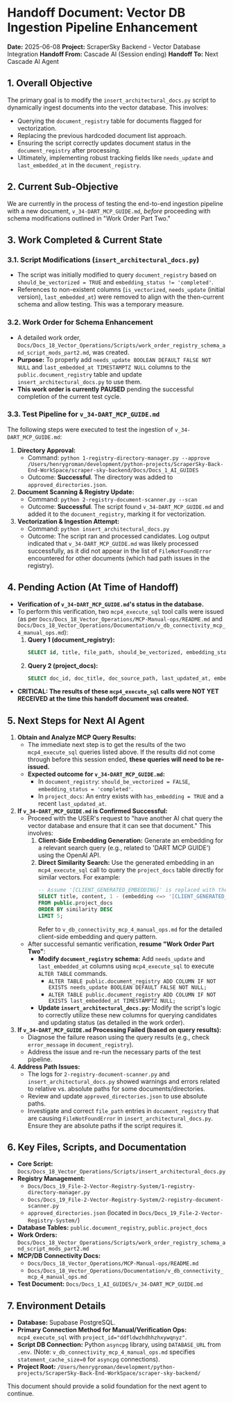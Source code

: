 # Handoff Document: Vector DB Ingestion Pipeline Enhancement

**Date:** 2025-06-08
**Project:** ScraperSky Backend - Vector Database Integration
**Handoff From:** Cascade AI (Session ending)
**Handoff To:** Next Cascade AI Agent

## 1. Overall Objective

The primary goal is to modify the `insert_architectural_docs.py` script to dynamically ingest documents into the vector database. This involves:
*   Querying the `document_registry` table for documents flagged for vectorization.
*   Replacing the previous hardcoded document list approach.
*   Ensuring the script correctly updates document status in the `document_registry` after processing.
*   Ultimately, implementing robust tracking fields like `needs_update` and `last_embedded_at` in the `document_registry`.

## 2. Current Sub-Objective

We are currently in the process of testing the end-to-end ingestion pipeline with a new document, `v_34-DART_MCP_GUIDE.md`, *before* proceeding with schema modifications outlined in "Work Order Part Two."

## 3. Work Completed & Current State

### 3.1. Script Modifications (`insert_architectural_docs.py`)
*   The script was initially modified to query `document_registry` based on `should_be_vectorized = TRUE` and `embedding_status != 'completed'`.
*   References to non-existent columns (`is_vectorized`, `needs_update` (initial version), `last_embedded_at`) were removed to align with the then-current schema and allow testing. This was a temporary measure.

### 3.2. Work Order for Schema Enhancement
*   A detailed work order, `Docs/Docs_18_Vector_Operations/Scripts/work_order_registry_schema_and_script_mods_part2.md`, was created.
*   **Purpose:** To properly add `needs_update BOOLEAN DEFAULT FALSE NOT NULL` and `last_embedded_at TIMESTAMPTZ NULL` columns to the `public.document_registry` table and update `insert_architectural_docs.py` to use them.
*   **This work order is currently PAUSED** pending the successful completion of the current test cycle.

### 3.3. Test Pipeline for `v_34-DART_MCP_GUIDE.md`
The following steps were executed to test the ingestion of `v_34-DART_MCP_GUIDE.md`:
1.  **Directory Approval:**
    *   Command: `python 1-registry-directory-manager.py --approve /Users/henrygroman/development/python-projects/ScraperSky-Back-End-WorkSpace/scraper-sky-backend/Docs/Docs_1_AI_GUIDES`
    *   Outcome: **Successful**. The directory was added to `approved_directories.json`.
2.  **Document Scanning & Registry Update:**
    *   Command: `python 2-registry-document-scanner.py --scan`
    *   Outcome: **Successful**. The script found `v_34-DART_MCP_GUIDE.md` and added it to the `document_registry`, marking it for vectorization.
3.  **Vectorization & Ingestion Attempt:**
    *   Command: `python insert_architectural_docs.py`
    *   Outcome: The script ran and processed candidates. Log output indicated that `v_34-DART_MCP_GUIDE.md` was likely processed successfully, as it did not appear in the list of `FileNotFoundError` encountered for other documents (which had path issues in the registry).

## 4. Pending Action (At Time of Handoff)

*   **Verification of `v_34-DART_MCP_GUIDE.md`'s status in the database.**
*   To perform this verification, two `mcp4_execute_sql` tool calls were issued (as per `Docs/Docs_18_Vector_Operations/MCP-Manual-ops/README.md` and `Docs/Docs_18_Vector_Operations/Documentation/v_db_connectivity_mcp_4_manual_ops.md`):
    1.  **Query 1 (document_registry):**
        ```sql
        SELECT id, title, file_path, should_be_vectorized, embedding_status, error_message FROM public.document_registry WHERE title = 'v_34-DART_MCP_GUIDE.md';
        ```
    2.  **Query 2 (project_docs):**
        ```sql
        SELECT doc_id, doc_title, doc_source_path, last_updated_at, embedding IS NOT NULL AS has_embedding FROM public.project_docs WHERE title = 'v_34-DART_MCP_GUIDE.md';
        ```
*   **CRITICAL: The results of these `mcp4_execute_sql` calls were NOT YET RECEIVED at the time this handoff document was created.**

## 5. Next Steps for Next AI Agent

1.  **Obtain and Analyze MCP Query Results:**
    *   The immediate next step is to get the results of the two `mcp4_execute_sql` queries listed above. If the results did not come through before this session ended, **these queries will need to be re-issued.**
    *   **Expected outcome for `v_34-DART_MCP_GUIDE.md`:**
        *   In `document_registry`: `should_be_vectorized = FALSE`, `embedding_status = 'completed'`.
        *   In `project_docs`: An entry exists with `has_embedding = TRUE` and a recent `last_updated_at`.
2.  **If `v_34-DART_MCP_GUIDE.md` is Confirmed Successful:**
    *   Proceed with the USER's request to "have another AI chat query the vector database and ensure that it can see that document." This involves:
        1.  **Client-Side Embedding Generation:** Generate an embedding for a relevant search query (e.g., related to 'DART MCP GUIDE') using the OpenAI API.
        2.  **Direct Similarity Search:** Use the generated embedding in an `mcp4_execute_sql` call to query the `project_docs` table directly for similar vectors. For example:
            ```sql
            -- Assume '[CLIENT_GENERATED_EMBEDDING]' is replaced with the actual vector string
            SELECT title, content, 1 - (embedding <=> '[CLIENT_GENERATED_EMBEDDING]'::vector) AS similarity 
            FROM public.project_docs 
            ORDER BY similarity DESC 
            LIMIT 5;
            ```
            Refer to `v_db_connectivity_mcp_4_manual_ops.md` for the detailed client-side embedding and query pattern.
    *   After successful semantic verification, **resume "Work Order Part Two"**:
        *   **Modify `document_registry` schema:** Add `needs_update` and `last_embedded_at` columns using `mcp4_execute_sql` to execute `ALTER TABLE` commands.
            *   `ALTER TABLE public.document_registry ADD COLUMN IF NOT EXISTS needs_update BOOLEAN DEFAULT FALSE NOT NULL;`
            *   `ALTER TABLE public.document_registry ADD COLUMN IF NOT EXISTS last_embedded_at TIMESTAMPTZ NULL;`
        *   **Update `insert_architectural_docs.py`:** Modify the script's logic to correctly utilize these new columns for querying candidates and updating status (as detailed in the work order).
3.  **If `v_34-DART_MCP_GUIDE.md` Processing Failed (based on query results):**
    *   Diagnose the failure reason using the query results (e.g., check `error_message` in `document_registry`).
    *   Address the issue and re-run the necessary parts of the test pipeline.
4.  **Address Path Issues:**
    *   The logs for `2-registry-document-scanner.py` and `insert_architectural_docs.py` showed warnings and errors related to relative vs. absolute paths for some documents/directories.
    *   Review and update `approved_directories.json` to use absolute paths.
    *   Investigate and correct `file_path` entries in `document_registry` that are causing `FileNotFoundError` in `insert_architectural_docs.py`. Ensure they are absolute paths if the script requires it.

## 6. Key Files, Scripts, and Documentation

*   **Core Script:** `Docs/Docs_18_Vector_Operations/Scripts/insert_architectural_docs.py`
*   **Registry Management:**
    *   `Docs/Docs_19_File-2-Vector-Registry-System/1-registry-directory-manager.py`
    *   `Docs/Docs_19_File-2-Vector-Registry-System/2-registry-document-scanner.py`
    *   `approved_directories.json` (located in `Docs/Docs_19_File-2-Vector-Registry-System/`)
*   **Database Tables:** `public.document_registry`, `public.project_docs`
*   **Work Orders:** `Docs/Docs_18_Vector_Operations/Scripts/work_order_registry_schema_and_script_mods_part2.md`
*   **MCP/DB Connectivity Docs:**
    *   `Docs/Docs_18_Vector_Operations/MCP-Manual-ops/README.md`
    *   `Docs/Docs_18_Vector_Operations/Documentation/v_db_connectivity_mcp_4_manual_ops.md`
*   **Test Document:** `Docs/Docs_1_AI_GUIDES/v_34-DART_MCP_GUIDE.md`

## 7. Environment Details

*   **Database:** Supabase PostgreSQL.
*   **Primary Connection Method for Manual/Verification Ops:** `mcp4_execute_sql` with `project_id="ddfldwzhdhhzhxywqnyz"`.
*   **Script DB Connection:** Python `asyncpg` library, using `DATABASE_URL` from `.env`. (Note: `v_db_connectivity_mcp_4_manual_ops.md` specifies `statement_cache_size=0` for `asyncpg` connections).
*   **Project Root:** `/Users/henrygroman/development/python-projects/ScraperSky-Back-End-WorkSpace/scraper-sky-backend/`

This document should provide a solid foundation for the next agent to continue.
